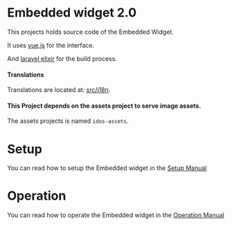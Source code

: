 # Embedded widget 2.0

This projects holds source code of the Embedded Widget.

It uses [vue.js](https://vuejs.org) for the interface.

And [laravel elixir](https://laravel.com/docs/5.3/elixir) for the build process.

#### Translations
Translations are located at: [src/i18n](src/i18n).

#### This Project depends on the assets project to serve image assets.
The assets projects is named `idos-assets`.

# Setup

You can read how to setup the Embedded widget in the [Setup Manual](Setup.md)

# Operation

You can read how to operate the Embedded widget in the [Operation Manual](Operation.md)
